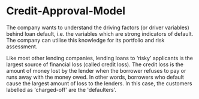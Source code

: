 # Credit-Approval-Model

The company wants to understand the driving factors (or driver variables) behind loan default, i.e. the variables which are strong indicators of default.  The company can utilise this knowledge for its portfolio and risk assessment. 

Like most other lending companies, lending loans to ‘risky’ applicants is the largest source of financial loss (called credit loss). The credit loss is the amount of money lost by the lender when the borrower refuses to pay or runs away with the money owed. In other words, borrowers who default cause the largest amount of loss to the lenders. In this case, the customers labelled as 'charged-off' are the 'defaulters'. 
